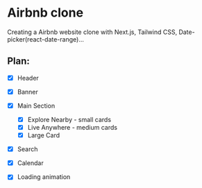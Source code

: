 # Airbnb clone
Creating a Airbnb website clone with Next.js, Tailwind CSS, Date-picker(react-date-range)...

## Plan:
- [x] Header
- [x] Banner
- [x] Main Section
  - [x] Explore Nearby - small cards
  - [x] Live Anywhere - medium cards
  - [x] Large Card
- [x] Search
- [x] Calendar
- [x] Loading animation

